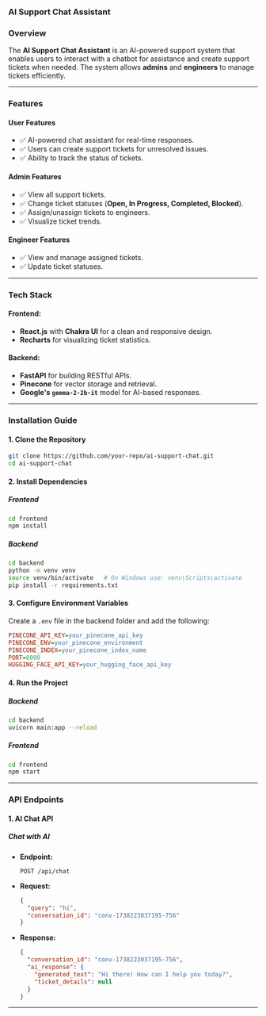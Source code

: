 ### **AI Support Chat Assistant**

### **Overview**  
The **AI Support Chat Assistant** is an AI-powered support system that enables users to interact with a chatbot for assistance and create support tickets when needed. The system allows **admins** and **engineers** to manage tickets efficiently.

---

### **Features**  

#### **User Features**  
- ✅ AI-powered chat assistant for real-time responses.  
- ✅ Users can create support tickets for unresolved issues.  
- ✅ Ability to track the status of tickets.  

#### **Admin Features**  
- ✅ View all support tickets.  
- ✅ Change ticket statuses (**Open, In Progress, Completed, Blocked**).  
- ✅ Assign/unassign tickets to engineers.  
- ✅ Visualize ticket trends.  

#### **Engineer Features**  
- ✅ View and manage assigned tickets.  
- ✅ Update ticket statuses.  

---

### **Tech Stack**  

#### **Frontend:**  
- **React.js** with **Chakra UI** for a clean and responsive design.  
- **Recharts** for visualizing ticket statistics.  

#### **Backend:**  
- **FastAPI** for building RESTful APIs.  
- **Pinecone** for vector storage and retrieval.  
- **Google's `gemma-2-2b-it`** model for AI-based responses.  

---

### **Installation Guide**  

#### **1. Clone the Repository**  
```sh
git clone https://github.com/your-repo/ai-support-chat.git
cd ai-support-chat
```

#### **2. Install Dependencies**  

##### **Frontend**  
```sh
cd frontend
npm install
```

##### **Backend**  
```sh
cd backend
python -m venv venv
source venv/bin/activate   # On Windows use: venv\Scripts\activate
pip install -r requirements.txt
```

#### **3. Configure Environment Variables**  

Create a `.env` file in the backend folder and add the following:  

```ini
PINECONE_API_KEY=your_pinecone_api_key
PINECONE_ENV=your_pinecone_environment
PINECONE_INDEX=your_pinecone_index_name
PORT=8000
HUGGING_FACE_API_KEY=your_hugging_face_api_key
```

#### **4. Run the Project**  

##### **Backend**  
```sh
cd backend
uvicorn main:app --reload
```

##### **Frontend**  
```sh
cd frontend
npm start
```

---

### **API Endpoints**  

#### **1. AI Chat API**  

##### **Chat with AI**  

- **Endpoint:**  
  ```http
  POST /api/chat
  ```

- **Request:**  
  ```json
  {
    "query": "hi",
    "conversation_id": "conv-1738223037195-756"
  }
  ```

- **Response:**  
  ```json
  {
    "conversation_id": "conv-1738223037195-756",
    "ai_response": {
      "generated_text": "Hi there! How can I help you today?",
      "ticket_details": null
    }
  }
  ```

---

